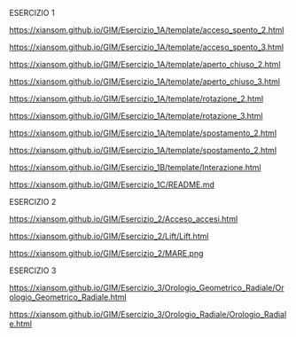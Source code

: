 ESERCIZIO 1

https://xiansom.github.io/GIM/Esercizio_1A/template/acceso_spento_2.html

https://xiansom.github.io/GIM/Esercizio_1A/template/acceso_spento_3.html

https://xiansom.github.io/GIM/Esercizio_1A/template/aperto_chiuso_2.html

https://xiansom.github.io/GIM/Esercizio_1A/template/aperto_chiuso_3.html

https://xiansom.github.io/GIM/Esercizio_1A/template/rotazione_2.html

https://xiansom.github.io/GIM/Esercizio_1A/template/rotazione_3.html

https://xiansom.github.io/GIM/Esercizio_1A/template/spostamento_2.html

https://xiansom.github.io/GIM/Esercizio_1A/template/spostamento_2.html

https://xiansom.github.io/GIM/Esercizio_1B/template/Interazione.html

https://xiansom.github.io/GIM/Esercizio_1C/README.md


ESERCIZIO 2

https://xiansom.github.io/GIM/Esercizio_2/Acceso_accesi.html

https://xiansom.github.io/GIM/Esercizio_2/Lift/Lift.html

https://xiansom.github.io/GIM/Esercizio_2/MARE.png


ESERCIZIO 3

https://xiansom.github.io/GIM/Esercizio_3/Orologio_Geometrico_Radiale/Orologio_Geometrico_Radiale.html

https://xiansom.github.io/GIM/Esercizio_3/Orologio_Radiale/Orologio_Radiale.html
